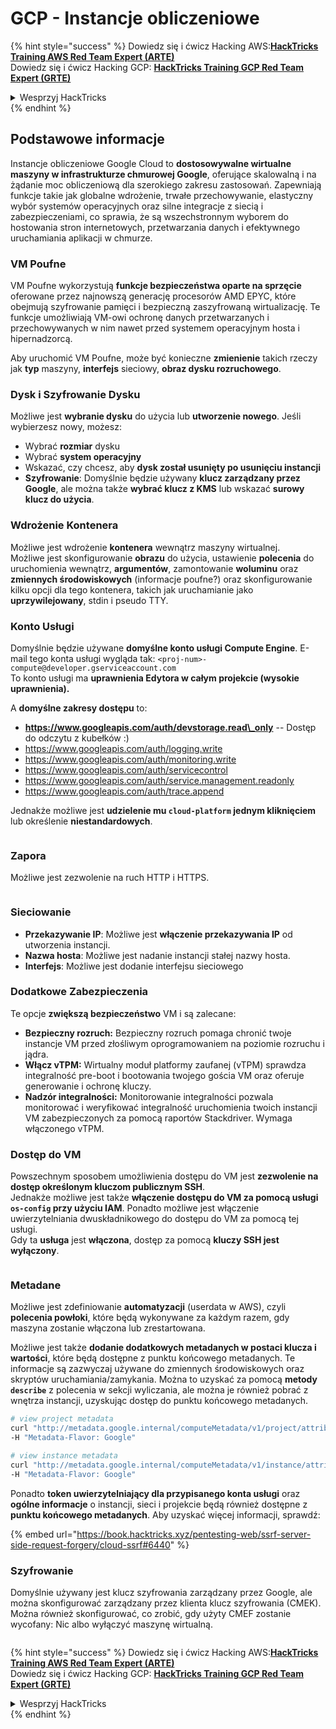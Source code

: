 # GCP - Instancje obliczeniowe

{% hint style="success" %}
Dowiedz się i ćwicz Hacking AWS:<img src="/.gitbook/assets/image.png" alt="" data-size="line">[**HackTricks Training AWS Red Team Expert (ARTE)**](https://training.hacktricks.xyz/courses/arte)<img src="/.gitbook/assets/image.png" alt="" data-size="line">\
Dowiedz się i ćwicz Hacking GCP: <img src="/.gitbook/assets/image (2).png" alt="" data-size="line">[**HackTricks Training GCP Red Team Expert (GRTE)**<img src="/.gitbook/assets/image (2).png" alt="" data-size="line">](https://training.hacktricks.xyz/courses/grte)

<details>

<summary>Wesprzyj HackTricks</summary>

* Sprawdź [**plany subskrypcyjne**](https://github.com/sponsors/carlospolop)!
* **Dołącz do** 💬 [**grupy Discord**](https://discord.gg/hRep4RUj7f) lub [**grupy telegramowej**](https://t.me/peass) lub **śledź** nas na **Twitterze** 🐦 [**@hacktricks\_live**](https://twitter.com/hacktricks\_live)**.**
* **Udostępniaj sztuczki hakerskie, przesyłając PR-y do** [**HackTricks**](https://github.com/carlospolop/hacktricks) i [**HackTricks Cloud**](https://github.com/carlospolop/hacktricks-cloud) na githubie.

</details>
{% endhint %}

## Podstawowe informacje

Instancje obliczeniowe Google Cloud to **dostosowywalne wirtualne maszyny w infrastrukturze chmurowej Google**, oferujące skalowalną i na żądanie moc obliczeniową dla szerokiego zakresu zastosowań. Zapewniają funkcje takie jak globalne wdrożenie, trwałe przechowywanie, elastyczny wybór systemów operacyjnych oraz silne integracje z siecią i zabezpieczeniami, co sprawia, że są wszechstronnym wyborem do hostowania stron internetowych, przetwarzania danych i efektywnego uruchamiania aplikacji w chmurze.

### VM Poufne

VM Poufne wykorzystują **funkcje bezpieczeństwa oparte na sprzęcie** oferowane przez najnowszą generację procesorów AMD EPYC, które obejmują szyfrowanie pamięci i bezpieczną zaszyfrowaną wirtualizację. Te funkcje umożliwiają VM-owi ochronę danych przetwarzanych i przechowywanych w nim nawet przed systemem operacyjnym hosta i hipernadzorcą.

Aby uruchomić VM Poufne, może być konieczne **zmienienie** takich rzeczy jak **typ** maszyny, **interfejs** sieciowy, **obraz dysku rozruchowego**.

### Dysk i Szyfrowanie Dysku

Możliwe jest **wybranie dysku** do użycia lub **utworzenie nowego**. Jeśli wybierzesz nowy, możesz:

* Wybrać **rozmiar** dysku
* Wybrać **system operacyjny**
* Wskazać, czy chcesz, aby **dysk został usunięty po usunięciu instancji**
* **Szyfrowanie**: Domyślnie będzie używany **klucz zarządzany przez Google**, ale można także **wybrać klucz z KMS** lub wskazać **surowy klucz do użycia**.

### Wdrożenie Kontenera

Możliwe jest wdrożenie **kontenera** wewnątrz maszyny wirtualnej.\
Możliwe jest skonfigurowanie **obrazu** do użycia, ustawienie **polecenia** do uruchomienia wewnątrz, **argumentów**, zamontowanie **woluminu** oraz **zmiennych środowiskowych** (informacje poufne?) oraz skonfigurowanie kilku opcji dla tego kontenera, takich jak uruchamianie jako **uprzywilejowany**, stdin i pseudo TTY.

### Konto Usługi

Domyślnie będzie używane **domyślne konto usługi Compute Engine**. E-mail tego konta usługi wygląda tak: `<proj-num>-compute@developer.gserviceaccount.com`\
To konto usługi ma **uprawnienia Edytora w całym projekcie (wysokie uprawnienia).**

A **domyślne zakresy dostępu** to:

* **https://www.googleapis.com/auth/devstorage.read\_only** -- Dostęp do odczytu z kubełków :)
* https://www.googleapis.com/auth/logging.write
* https://www.googleapis.com/auth/monitoring.write
* https://www.googleapis.com/auth/servicecontrol
* https://www.googleapis.com/auth/service.management.readonly
* https://www.googleapis.com/auth/trace.append

Jednakże możliwe jest **udzielenie mu `cloud-platform` jednym kliknięciem** lub określenie **niestandardowych**.

<figure><img src="../../../../.gitbook/assets/image (138).png" alt=""><figcaption></figcaption></figure>

### Zapora

Możliwe jest zezwolenie na ruch HTTP i HTTPS.

<figure><img src="../../../../.gitbook/assets/image (137).png" alt=""><figcaption></figcaption></figure>

### Sieciowanie

* **Przekazywanie IP**: Możliwe jest **włączenie przekazywania IP** od utworzenia instancji.
* **Nazwa hosta**: Możliwe jest nadanie instancji stałej nazwy hosta.
* **Interfejs**: Możliwe jest dodanie interfejsu sieciowego

### Dodatkowe Zabezpieczenia

Te opcje **zwiększą bezpieczeństwo** VM i są zalecane:

* **Bezpieczny rozruch:** Bezpieczny rozruch pomaga chronić twoje instancje VM przed złośliwym oprogramowaniem na poziomie rozruchu i jądra.
* **Włącz vTPM:** Wirtualny moduł platformy zaufanej (vTPM) sprawdza integralność pre-boot i bootowania twojego gościa VM oraz oferuje generowanie i ochronę kluczy.
* **Nadzór integralności:** Monitorowanie integralności pozwala monitorować i weryfikować integralność uruchomienia twoich instancji VM zabezpieczonych za pomocą raportów Stackdriver. Wymaga włączonego vTPM.

### Dostęp do VM

Powszechnym sposobem umożliwienia dostępu do VM jest **zezwolenie na dostęp określonym kluczom publicznym SSH**.\
Jednakże możliwe jest także **włączenie dostępu do VM za pomocą usługi `os-config` przy użyciu IAM**. Ponadto możliwe jest włączenie uwierzytelniania dwuskładnikowego do dostępu do VM za pomocą tej usługi.\
Gdy ta **usługa** jest **włączona**, dostęp za pomocą **kluczy SSH jest wyłączony**.

<figure><img src="../../../../.gitbook/assets/image (139).png" alt=""><figcaption></figcaption></figure>

### Metadane

Możliwe jest zdefiniowanie **automatyzacji** (userdata w AWS), czyli **polecenia powłoki**, które będą wykonywane za każdym razem, gdy maszyna zostanie włączona lub zrestartowana.

Możliwe jest także **dodanie dodatkowych metadanych w postaci klucza i wartości**, które będą dostępne z punktu końcowego metadanych. Te informacje są zazwyczaj używane do zmiennych środowiskowych oraz skryptów uruchamiania/zamykania. Można to uzyskać za pomocą **metody `describe`** z polecenia w sekcji wyliczania, ale można je również pobrać z wnętrza instancji, uzyskując dostęp do punktu końcowego metadanych.
```bash
# view project metadata
curl "http://metadata.google.internal/computeMetadata/v1/project/attributes/?recursive=true&alt=text" \
-H "Metadata-Flavor: Google"

# view instance metadata
curl "http://metadata.google.internal/computeMetadata/v1/instance/attributes/?recursive=true&alt=text" \
-H "Metadata-Flavor: Google"
```
Ponadto **token uwierzytelniający dla przypisanego konta usługi** oraz **ogólne informacje** o instancji, sieci i projekcie będą również dostępne z **punktu końcowego metadanych**. Aby uzyskać więcej informacji, sprawdź:

{% embed url="https://book.hacktricks.xyz/pentesting-web/ssrf-server-side-request-forgery/cloud-ssrf#6440" %}

### Szyfrowanie

Domyślnie używany jest klucz szyfrowania zarządzany przez Google, ale można skonfigurować zarządzany przez klienta klucz szyfrowania (CMEK). Można również skonfigurować, co zrobić, gdy użyty CMEF zostanie wycofany: Nic albo wyłączyć maszynę wirtualną.

<figure><img src="../../../../.gitbook/assets/image (140).png" alt=""><figcaption></figcaption></figure>

{% hint style="success" %}
Dowiedz się i ćwicz Hacking AWS:<img src="/.gitbook/assets/image.png" alt="" data-size="line">[**HackTricks Training AWS Red Team Expert (ARTE)**](https://training.hacktricks.xyz/courses/arte)<img src="/.gitbook/assets/image.png" alt="" data-size="line">\
Dowiedz się i ćwicz Hacking GCP: <img src="/.gitbook/assets/image (2).png" alt="" data-size="line">[**HackTricks Training GCP Red Team Expert (GRTE)**<img src="/.gitbook/assets/image (2).png" alt="" data-size="line">](https://training.hacktricks.xyz/courses/grte)

<details>

<summary>Wesprzyj HackTricks</summary>

* Sprawdź [**plany subskrypcyjne**](https://github.com/sponsors/carlospolop)!
* **Dołącz do** 💬 [**Grupy Discord**](https://discord.gg/hRep4RUj7f) lub [**grupy telegramowej**](https://t.me/peass) lub **śledź** nas na **Twitterze** 🐦 [**@hacktricks\_live**](https://twitter.com/hacktricks\_live)**.**
* **Udostępnij sztuczki hakerskie, przesyłając PR-y do** [**HackTricks**](https://github.com/carlospolop/hacktricks) i [**HackTricks Cloud**](https://github.com/carlospolop/hacktricks-cloud) github repos.

</details>
{% endhint %}
